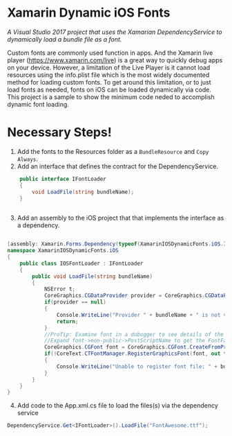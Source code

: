 # Xamarin Dynamic iOS Fonts
*A Visual Studio 2017 project that uses the Xamarian DependencyService to dynamically load a bundle file as a font.*

Custom fonts are commonly used function in apps.  And the Xamarin live player (https://www.xamarin.com/live) is a great way to quickly debug apps on your device.  However, a limitation of the Live Player is it cannot load resources using the info.plist file which is the most widely documented method for loading custom fonts.  To get around this limitation, or to just load fonts as needed, fonts on iOS can be loaded dynamically via code.  This project is a sample to show the minimum code neded to accomplish dynamic font loading.  

# Necessary Steps!
1) Add the fonts to the Resources folder as a `BundleResource` and `Copy Always`.
2) Add an interface that defines the contract for the DependencyService.
```cs
    public interface IFontLoader
    {
        void LoadFile(string bundleName);
    }
    
```
3) Add an assembly to the iOS project that that implements the interface as a dependency.
```cs

[assembly: Xamarin.Forms.Dependency(typeof(XamarinIOSDynamicFonts.iOS.IOSFontLoader))]
namespace XamarinIOSDynamicFonts.iOS
{
    public class IOSFontLoader : IFontLoader
    {
        public void LoadFile(string bundleName)
        {
            NSError t;
            CoreGraphics.CGDataProvider provider = CoreGraphics.CGDataProvider.FromFile(bundleName);
            if(provider == null)
            {
                Console.WriteLine("Provider " + bundleName + " is not valid.");
                return;
            }
            //ProTip: Examine font in a dubugger to see details of the font file.
            //Expand font->non-public->PostScriptName to get the FontFamily
            CoreGraphics.CGFont font = CoreGraphics.CGFont.CreateFromProvider(provider);
            if(!CoreText.CTFontManager.RegisterGraphicsFont(font, out t))
            {
                Console.WriteLine("Unable to register font file: " + bundleName);
            }
        }
    }
}
```
4) Add code to the App.xml.cs file to load the files(s) via the dependency service
```cs
DependencyService.Get<IFontLoader>().LoadFile("FontAwesome.ttf");
```
